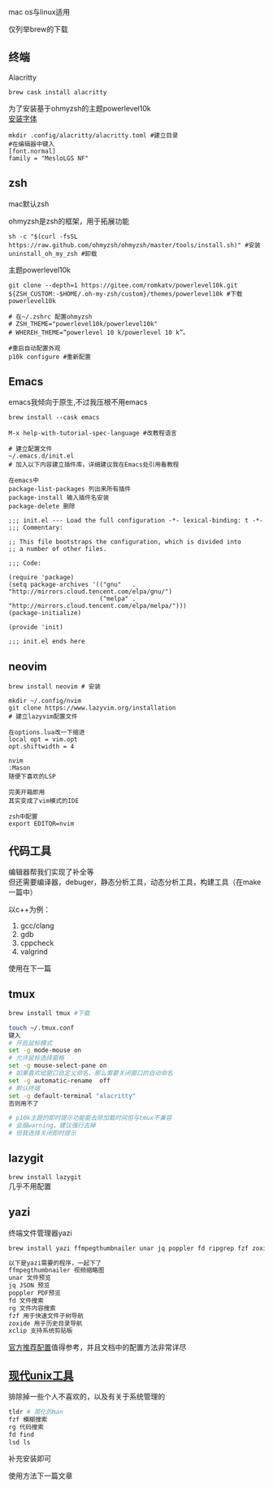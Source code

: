 mac os与linux适用

仅列举brew的下载
## 终端
Alacritty
```shell
brew cask install alacritty
```
为了安装基于ohmyzsh的主题powerlevel10k  
[安装字体](https://github.com/romkatv/powerlevel10k?tab=readme-ov-file#meslo-nerd-font-patched-for-powerlevel10k)
```shell
mkdir .config/alacritty/alacritty.toml #建立目录
#在编辑器中键入
[font.normal]
family = "MesloLGS NF"
```
## zsh
mac默认zsh

ohmyzsh是zsh的框架，用于拓展功能
```shell
sh -c "$(curl -fsSL https://raw.github.com/ohmyzsh/ohmyzsh/master/tools/install.sh)" #安装
uninstall_oh_my_zsh #卸载
```
主题powerlevel10k  
```shell
git clone --depth=1 https://gitee.com/romkatv/powerlevel10k.git ${ZSH_CUSTOM:-$HOME/.oh-my-zsh/custom}/themes/powerlevel10k #下载powerlevel10k  

# 在~/.zshrc 配置ohmyzsh
# ZSH_THEME="powerlevel10k/powerlevel10k"
# WHEREH_THEME=“powerlevel 10 k/powerlevel 10 k”。

#重启自动配置外观
p10k configure #重新配置
```
## Emacs
emacs我倾向于原生,不过我压根不用emacs
```shell
brew install --cask emacs 
```
```shell
M-x help-with-tutorial-spec-language #改教程语言

# 建立配置文件
~/.emacs.d/init.el
# 加入以下内容建立插件库，详细建议我在Emacs处引用看教程

在emacs中
package-list-packages 列出来所有插件
package-install 输入插件名安装
package-delete 删除
```
```shell
;;; init.el --- Load the full configuration -*- lexical-binding: t -*-
;;; Commentary:

;; This file bootstraps the configuration, which is divided into
;; a number of other files.

;;; Code:

(require 'package)
(setq package-archives '(("gnu"   . "http://mirrors.cloud.tencent.com/elpa/gnu/")
                         ("melpa" . "http://mirrors.cloud.tencent.com/elpa/melpa/")))
(package-initialize)

(provide 'init)

;;; init.el ends here
```
## neovim
```shell
brew install neovim # 安装 

mkdir ~/.config/nvim
git clone https://www.lazyvim.org/installation
# 建立lazyvim配置文件

在options.lua改一下缩进
local opt = vim.opt
opt.shiftwidth = 4

nvim
:Mason
随便下喜欢的LSP

完美开箱即用
其实变成了vim模式的IDE

zsh中配置
export EDITOR=nvim
```
## 代码工具
编辑器帮我们实现了补全等  
但还需要编译器，debuger，静态分析工具，动态分析工具，构建工具（在make一篇中）

以c++为例：  
1. gcc/clang  
2. gdb  
3. cppcheck  
4. valgrind  

使用在下一篇

## tmux
```bash
brew install tmux #下载

touch ~/.tmux.conf
键入
# 开启鼠标模式
set -g mode-mouse on
# 允许鼠标选择窗格
set -g mouse-select-pane on
# 如果喜欢给窗口自定义命名，那么需要关闭窗口的自动命名
set -g automatic-rename  off
# 默认终端
set -g default-terminal "alacritty"
否则用不了

# p10k主题的即时提示功能能去除加载时间但与tmux不兼容
# 会报warning，建议强行去掉
# 但我选择关闭即时提示

```
## lazygit
`brew install lazygit`  
几乎不用配置
## yazi
终端文件管理器yazi
```bash
brew install yazi ffmpegthumbnailer unar jq poppler fd ripgrep fzf zoxide tldr mcfly xclip

以下是yazi需要的程序，一起下了
ffmpegthumbnailer 视频缩略图
unar 文件预览
jq JSON 预览
poppler PDF预览
fd 文件搜索
rg 文件内容搜索
fzf 用于快速文件子树导航
zoxide 用于历史目录导航
xclip 支持系统剪贴板
```
[官方推荐配置](https://yazi-rs.github.io/docs/tips)值得参考，并且文档中的配置方法非常详尽
## [现代unix工具](https://github.com/ibraheemdev/modern-unix?tab=readme-ov-file)

排除掉一些个人不喜欢的，以及有关于系统管理的
```bash
tldr # 简化的man
fzf 模糊搜索
rg 代码搜索
fd find
lsd ls
```
补充安装即可

使用方法下一篇文章

